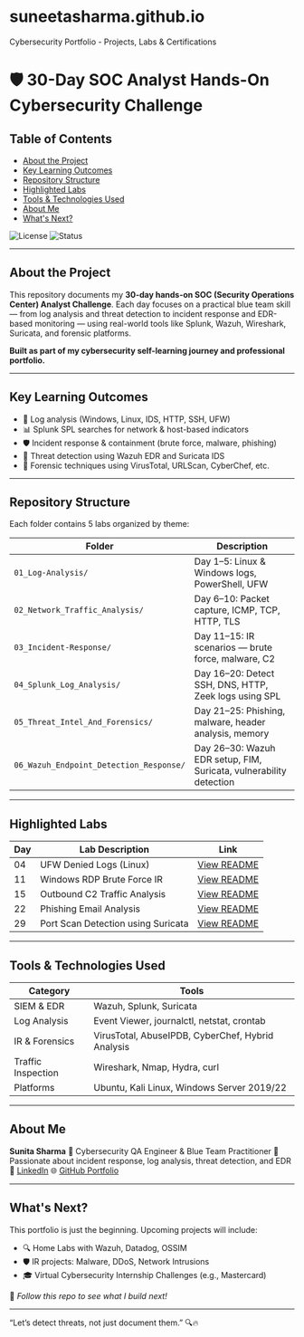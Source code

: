 # suneetasharma.github.io
Cybersecurity Portfolio - Projects, Labs &amp; Certifications
# 🛡️ 30-Day SOC Analyst Hands-On Cybersecurity Challenge

## Table of Contents

* [About the Project](#about-the-project)
* [Key Learning Outcomes](#key-learning-outcomes)
* [Repository Structure](#repository-structure)
* [Highlighted Labs](#highlighted-labs)
* [Tools & Technologies Used](#tools--technologies-used)
* [About Me](#about-me)
* [What's Next?](#whats-next)

![License](https://img.shields.io/badge/license-MIT-blue)
![Status](https://img.shields.io/badge/project-completed-brightgreen)

---

## About the Project

This repository documents my **30-day hands-on SOC (Security Operations Center) Analyst Challenge**. Each day focuses on a practical blue team skill — from log analysis and threat detection to incident response and EDR-based monitoring — using real-world tools like Splunk, Wazuh, Wireshark, Suricata, and forensic platforms.

**Built as part of my cybersecurity self-learning journey and professional portfolio.**

---

## Key Learning Outcomes

* 🔎 Log analysis (Windows, Linux, IDS, HTTP, SSH, UFW)
* 📊 Splunk SPL searches for network & host-based indicators
* 🛡️ Incident response & containment (brute force, malware, phishing)
* 🧪 Threat detection using Wazuh EDR and Suricata IDS
* 🧰 Forensic techniques using VirusTotal, URLScan, CyberChef, etc.

---

## Repository Structure

Each folder contains 5 labs organized by theme:

| Folder                                  | Description                                                        |
| --------------------------------------- | ------------------------------------------------------------------ |
| `01_Log-Analysis/`                      | Day 1–5: Linux & Windows logs, PowerShell, UFW                     |
| `02_Network_Traffic_Analysis/`          | Day 6–10: Packet capture, ICMP, TCP, HTTP, TLS                     |
| `03_Incident-Response/`                 | Day 11–15: IR scenarios — brute force, malware, C2                 |
| `04_Splunk_Log_Analysis/`               | Day 16–20: Detect SSH, DNS, HTTP, Zeek logs using SPL              |
| `05_Threat_Intel_And_Forensics/`        | Day 21–25: Phishing, malware, header analysis, memory              |
| `06_Wazuh_Endpoint_Detection_Response/` | Day 26–30: Wazuh EDR setup, FIM, Suricata, vulnerability detection |

---

## Highlighted Labs

| Day | Lab Description           | Link                                                                      |
| --- | ---------------------------------- | ---------------------------------------------------------------- |
| 04  | UFW Denied Logs (Linux)  | [View README](01_Log_Analysis/Day04_1_Log_Analysis_Linux-UFW-Logs/README.md)   |
| 11  | Windows RDP Brute Force IR | [View README](03_Incident_Response/Day11_3_Incident_Response_Windows-Service-RDP-Brute-Force-Attack/README.md)  |
| 15  | Outbound C2 Traffic Analysis | [View README](03_Incident_Response/Day15_3_Incident_Response_Linux-Suspicious-Network-Connection/README.md)  |
| 22  | Phishing Email Analysis  | [View README](05_Threat_Intel_And_Forensics/Day22_5_Threat_Intel_Forensics_Phishing-Email-Analysis/README.md) |
| 29  | Port Scan Detection using Suricata | [View README](06_Wazuh_Endpoint_Detection_Response/Day29_6_Wazuh_Endpoint_Detection_Suricata-IDS-Wazuh-Agent/README.md) |

---

## Tools & Technologies Used

| Category           | Tools                                             |
| ------------------ | ------------------------------------------------- |
| SIEM & EDR         | Wazuh, Splunk, Suricata                           |
| Log Analysis       | Event Viewer, journalctl, netstat, crontab        |
| IR & Forensics     | VirusTotal, AbuseIPDB, CyberChef, Hybrid Analysis |
| Traffic Inspection | Wireshark, Nmap, Hydra, curl                      |
| Platforms          | Ubuntu, Kali Linux, Windows Server 2019/22        |

---

## About Me

**Sunita Sharma**
🔐 Cybersecurity QA Engineer & Blue Team Practitioner
📌 Passionate about incident response, log analysis, threat detection, and EDR
🔗 [LinkedIn](https://linkedin.com/in/sunitanigam-sharma)
🌐 [GitHub Portfolio](https://github.com/suneetasharma)

---

## What's Next?

This portfolio is just the beginning. Upcoming projects will include:

* 🔍 Home Labs with Wazuh, Datadog, OSSIM
* 🛡️ IR projects: Malware, DDoS, Network Intrusions
* 🎓 Virtual Cybersecurity Internship Challenges (e.g., Mastercard)

📌 *Follow this repo to see what I build next!*

---

“Let’s detect threats, not just document them.” 🔍🔥
